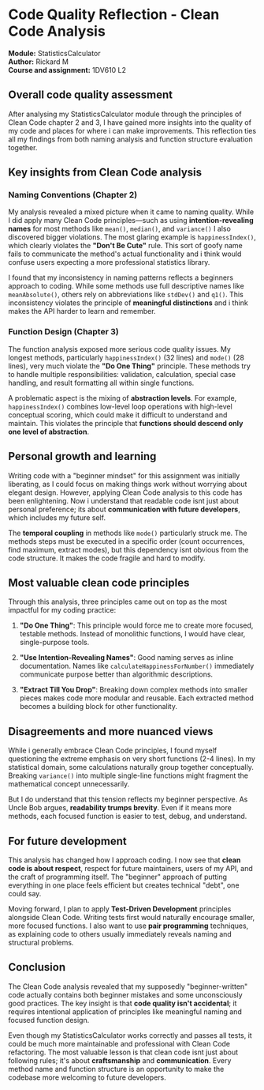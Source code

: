 # Code Quality Reflection - Clean Code Analysis

**Module:** StatisticsCalculator   
**Author:** Rickard M  
**Course and assignment:** 1DV610 L2  

## Overall code quality assessment

After analysing my StatisticsCalculator module through the principles of Clean Code chapter 2 and 3, I have gained more insights into the quality of my code and places for where i can make improvements. This reflection ties all my findings from both naming analysis and function structure evaluation together.

## Key insights from Clean Code analysis

### Naming Conventions (Chapter 2)
My analysis revealed a mixed picture when it came to naming quality. While I did apply many Clean Code principles—such as using **intention-revealing names** for most methods like `mean()`, `median()`, and `variance()` I also discovered bigger violations. The most glaring example is `happinessIndex()`, which clearly violates the **"Don't Be Cute"** rule. This sort of goofy name fails to communicate the method's actual functionality and i think would confuse users expecting a more professional statistics library.

I found that my inconsistency in naming patterns reflects a beginners approach to coding. While some methods use full descriptive names like `meanAbsolute()`, others rely on abbreviations like `stdDev()` and `q1()`. This inconsistency violates the principle of **meaningful distinctions** and i think makes the API harder to learn and remember.

### Function Design (Chapter 3)
The function analysis exposed more serious code quality issues. My longest methods, particularly `happinessIndex()` (32 lines) and `mode()` (28 lines), very much violate the **"Do One Thing"** principle. These methods try to handle multiple responsibilities: validation, calculation, special case handling, and result formatting all within single functions.

A problematic aspect is the mixing of **abstraction levels**. For example, `happinessIndex()` combines low-level loop operations with high-level conceptual scoring, which could make it difficult to understand and maintain. This violates the principle that **functions should descend only one level of abstraction**.

## Personal growth and learning

Writing code with a "beginner mindset" for this assignment was initially liberating, as I could focus on making things work without worrying about elegant design. However, applying Clean Code analysis to this code has been enlightening. Now i understand that readable code isnt just about personal preference; its about **communication with future developers**, which includes my future self.

The **temporal coupling** in methods like `mode()` particularly struck me. The methods steps must be executed in a specific order (count occurrences, find maximum, extract modes), but this dependency isnt obvious from the code structure. It makes the code fragile and hard to modify.

## Most valuable clean code principles

Through this analysis, three principles came out on top as the most impactful for my coding practice:

1. **"Do One Thing"**: This principle would force me to create more focused, testable methods. Instead of monolithic functions, I would have clear, single-purpose tools.

2. **"Use Intention-Revealing Names"**: Good naming serves as inline documentation. Names like `calculateHappinessForNumber()` immediately communicate purpose better than algorithmic descriptions.

3. **"Extract Till You Drop"**: Breaking down complex methods into smaller pieces makes code more modular and reusable. Each extracted method becomes a building block for other functionality.

## Disagreements and more nuanced views

While i generally embrace Clean Code principles, I found myself questioning the extreme emphasis on very short functions (2-4 lines). In my statistical domain, some calculations naturally group together conceptually. Breaking `variance()` into multiple single-line functions might fragment the mathematical concept unnecessarily.

But I do understand that this tension reflects my beginner perspective. As Uncle Bob argues, **readability trumps brevity**. Even if it means more methods, each focused function is easier to test, debug, and understand.

## For future development

This analysis has changed how I approach coding. I now see that **clean code is about respect**, respect for future maintainers, users of my API, and the craft of programming itself. The "beginner" approach of putting everything in one place feels efficient but creates technical "debt", one could say.

Moving forward, I plan to apply **Test-Driven Development** principles alongside Clean Code. Writing tests first would naturally encourage smaller, more focused functions. I also want to use **pair programming** techniques, as explaining code to others usually immediately reveals naming and structural problems.

## Conclusion

The Clean Code analysis revealed that my supposedly "beginner-written" code actually contains both beginner mistakes and some unconsciously good practices. The key insight is that **code quality isn't accidental**; it requires intentional application of principles like meaningful naming and focused function design.

Even though my StatisticsCalculator works correctly and passes all tests, it could be much more maintainable and professional with Clean Code refactoring. The most valuable lesson is that clean code isnt just about following rules; it's about **craftsmanship** and **communication**. Every method name and function structure is an opportunity to make the codebase more welcoming to future developers.